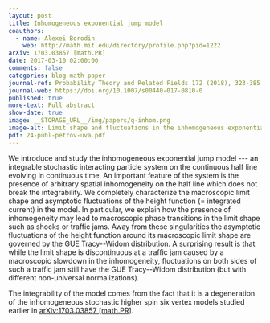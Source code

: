 ```yaml
---
layout: post
title: Inhomogeneous exponential jump model
coauthors:
  - name: Alexei Borodin
    web: http://math.mit.edu/directory/profile.php?pid=1222
arXiv: 1703.03857 [math.PR]
date: 2017-03-10 02:00:00
comments: false
categories: blog math paper
journal-ref: Probability Theory and Related Fields 172 (2018), 323-385
journal-web: https://doi.org/10.1007/s00440-017-0810-0
published: true
more-text: Full abstract
show-date: true
image: __STORAGE_URL__/img/papers/q-inhom.png
image-alt: Limit shape and fluctuations in the inhomogeneous exponential jump model
pdf: 24-publ-petrov-uva.pdf
---
```


We introduce and study the inhomogeneous exponential jump model --- an
integrable stochastic interacting particle system on the continuous half line
evolving in continuous time.
An important feature of the system is the presence of arbitrary spatial
inhomogeneity on the half line which does not break the integrability.
We completely characterize the macroscopic limit shape and asymptotic
fluctuations of the height function (= integrated current) in the model.<!--more-->
In particular, we explain how the presence of inhomogeneity may lead to macroscopic
phase transitions in the limit shape such as shocks or traffic jams.
Away from these singularities the asymptotic fluctuations of the height
function around its macroscopic limit shape are governed by the GUE
Tracy--Widom distribution.
A surprising result is that while the limit shape is discontinuous at a
traffic jam caused by a macroscopic slowdown in the inhomogeneity, fluctuations on both
sides of such a traffic jam still have the GUE Tracy--Widom distribution (but
with different non-universal normalizations).

The integrability of the model comes from the fact that it is a degeneration
of the inhomogeneous stochastic higher spin six vertex models studied
earlier in [arXiv:1703.03857 [math.PR]](https://arxiv.org/abs/1703.03857).
